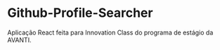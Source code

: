 # Github-Profile-Searcher
Aplicação React feita para Innovation Class do programa de estágio da AVANTI.
